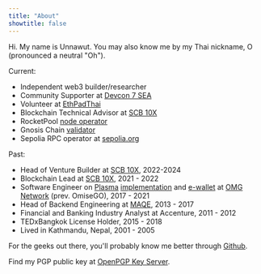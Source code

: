 ```yaml
---
title: "About"
showtitle: false
---
```


Hi. My name is Unnawut. You may also know me by my Thai nickname, O (pronounced a neutral "Oh").

Current:

- Independent web3 builder/researcher
- Community Supporter at [Devcon 7 SEA](https://devcon.org)
- Volunteer at [EthPadThai](https://twitter.com/ethpadthai)
- Blockchain Technical Advisor at [SCB 10X](https://www.scb10x.com)
- RocketPool [node operator](https://rocketscan.io/node/0x1c19d4f71257ef0f8ed59b8bfba655fbaa0cb96b)
- Gnosis Chain [validator](https://gnosischa.in/dashboard?validators=176885,176886,176887,177975,177976,177977,178885,178886,178887,178892,178893,178894,185089,185090,185091,185092,185093,185094)
- Sepolia RPC operator at [sepolia.org](https://sepolia.org/)

Past:

- Head of Venture Builder at [SCB 10X](https://www.scb10x.com), 2022-2024
- Blockchain Lead at [SCB 10X](https://www.scb10x.com), 2021 - 2022
- Software Engineer on [Plasma](https://ethereum.org/en/developers/docs/scaling/plasma/) [implementation](https://github.com/omgnetwork/elixir-omg/pulls?q=is%3Apr+author%3Aunnawut) and [e-wallet](https://github.com/omgnetwork/ewallet/pulls?q=is%3Apr+author%3Aunnawut) at [OMG Network](https://github.com/omgnetwork) (prev. OmiseGO), 2017 - 2021
- Head of Backend Engineering at [MAQE](https://www.maqe.com/), 2013 - 2017
- Financial and Banking Industry Analyst at Accenture, 2011 - 2012
- TEDxBangkok License Holder, 2015 - 2018
- Lived in Kathmandu, Nepal, 2001 - 2005

For the geeks out there, you'll probably know me better through [Github](https://github.com/unnawut).

Find my PGP public key at [OpenPGP Key Server](https://keys.openpgp.org/search?q=unnawut%40unnawut.com).
